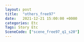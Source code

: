 ```yaml
---
layout: post
title:  "others_free97"
date:   2021-12-21 15:00:00 +0000
categories: Etc
Tags: Story Etc
SceneCode: ["scene_free97_q1_s20"]
---
```

